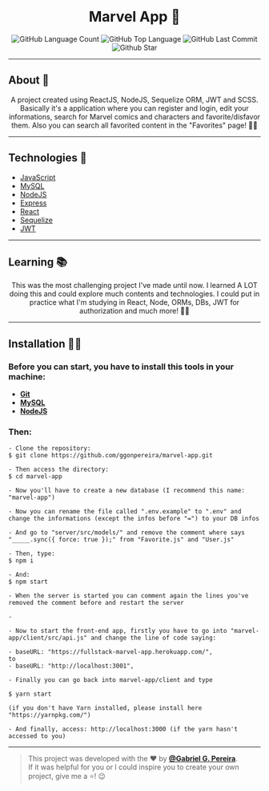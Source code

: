 <h1 align="center" style="padding-top: 20px">Marvel App 🤗</h1>

<p align="center">
  <img alt="GitHub Language Count" src="https://img.shields.io/github/languages/count/ggonpereira/marvel-app" />
  <img alt="GitHub Top Language" src="https://img.shields.io/github/languages/top/ggonpereira/marvel-app" />
  <img alt="GitHub Last Commit" src="https://img.shields.io/github/last-commit/ggonpereira/marvel-app" />
  <img alt="Github Star" src="https://img.shields.io/github/stars/ggonpereira/marvel-app?style=social" />
</p>

---

<h2>About 📝</h2>

<p align="center">A project created using ReactJS, NodeJS, Sequelize ORM, JWT and SCSS. Basically it's a application where you can register and login, edit your informations, search for Marvel comics and characters and favorite/disfavor them. Also you can search all favorited content in the "Favorites" page! 👊🏼</p>

---

<h2>Technologies 🚀</h2>

- [JavaScript](https://www.javascript.com/)
- [MySQL](https://www.mysql.com/)
- [NodeJS](https://nodejs.org/en//)
- [Express](https://expressjs.com/pt-br/)
- [React](https://pt-br.reactjs.org/)
- [Sequelize](https://sequelize.org/)
- [JWT](https://jwt.io/)

---

<h2>Learning 📚</h2>

<p align="center">This was the most challenging project I've made until now. I learned A LOT doing this and could explore much contents and technologies. I could put in practice what I'm studying in React, Node, ORMs, DBs, JWT for authorization and much more! 🙌🏼</p>

---

<h2>Installation 👨‍💻</h2>

### Before you can start, you have to install this tools in your machine:

- <b>[Git](https://git-scm.com)</b>
- <b>[MySQL](https://www.mysql.com)</b>
- <b>[NodeJS](https://nodejs.org/)</b>

### Then:

```
- Clone the repository:
$ git clone https://github.com/ggonpereira/marvel-app.git

- Then access the directory:
$ cd marvel-app

- Now you'll have to create a new database (I recommend this name: "marvel-app")

- Now you can rename the file called ".env.example" to ".env" and change the informations (except the infos before "=") to your DB infos

- And go to "server/src/models/" and remove the comment where says "_____.sync({ force: true });" from "Favorite.js" and "User.js"

- Then, type:
$ npm i

- And:
$ npm start

- When the server is started you can comment again the lines you've removed the comment before and restart the server

-

- Now to start the front-end app, firstly you have to go into "marvel-app/client/src/api.js" and change the line of code saying:

- baseURL: "https://fullstack-marvel-app.herokuapp.com/",
to
- baseURL: "http://localhost:3001",

- Finally you can go back into marvel-app/client and type

$ yarn start

(if you don't have Yarn installed, please install here "https://yarnpkg.com/")

- And finally, access: http://localhost:3000 (if the yarn hasn't accessed to you)
```

---

> This project was developed with the ❤️ by **[@Gabriel G. Pereira](https://www.linkedin.com/in/gabriel-gonçalves-pereira/)**.<br>
> If it was helpful for you or I could inspire you to create your own project, give me a ⭐! 😉
